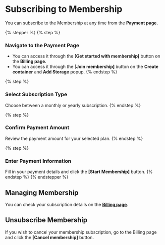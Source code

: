 # Subscribing to Membership

You can subscribe to the Membership at any time from the **Payment page**.

{% stepper %}
{% step %}
### **Navigate to the Payment Page**

* You can access it through the **\[Get started with membership]** button on the **Billing page.**
* You can access it through the **\[Join membership]** button on the **Create container** and **Add Storage** popup.
{% endstep %}

{% step %}
### **Select Subscription Type**

Choose between a monthly or yearly subscription.&#x20;
{% endstep %}

{% step %}
### **Confirm Payment Amount**

Review the payment amount for your selected plan.
{% endstep %}

{% step %}
### **Enter Payment Information**

Fill in your payment details and click the **\[Start Membership]** button.&#x20;
{% endstep %}
{% endstepper %}

## Managing Membership&#x20;

You can check your subscription details on the [**Billing page**](https://arkain.io/my/dashboard#/billing).

## Unsubscribe Membership

If you wish to cancel your membership subscription, go to the Billing page and click the **\[Cancel membership]** button.
